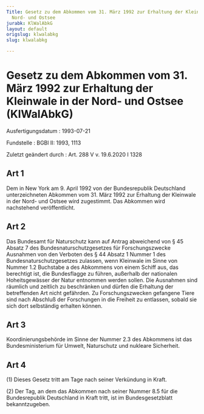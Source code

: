 ```yaml
---
Title: Gesetz zu dem Abkommen vom 31. März 1992 zur Erhaltung der Kleinwale in der
  Nord- und Ostsee
jurabk: KlWalAbkG
layout: default
origslug: klwalabkg
slug: klwalabkg

---
```


# Gesetz zu dem Abkommen vom 31. März 1992 zur Erhaltung der Kleinwale in der Nord- und Ostsee (KlWalAbkG)

Ausfertigungsdatum
:   1993-07-21

Fundstelle
:   BGBl II: 1993, 1113

Zuletzt geändert durch
:   Art. 288 V v. 19.6.2020 I 1328


## Art 1

Dem in New York am 9. April 1992 von der Bundesrepublik Deutschland
unterzeichneten Abkommen vom 31. März 1992 zur Erhaltung der Kleinwale
in der Nord- und Ostsee wird zugestimmt. Das Abkommen wird nachstehend
veröffentlicht.


## Art 2

Das Bundesamt für Naturschutz kann auf Antrag abweichend von § 45
Absatz 7 des Bundesnaturschutzgesetzes für Forschungszwecke Ausnahmen
von den Verboten des § 44 Absatz 1 Nummer 1 des
Bundesnaturschutzgesetzes zulassen, wenn Kleinwale im Sinne von Nummer
1\.2 Buchstabe a des Abkommens von einem Schiff aus, das berechtigt
ist, die Bundesflagge zu führen, außerhalb der nationalen
Hoheitsgewässer der Natur entnommen werden sollen. Die Ausnahmen sind
räumlich und zeitlich zu beschränken und dürfen die Erhaltung der
betreffenden Art nicht gefährden. Zu Forschungszwecken gefangene Tiere
sind nach Abschluß der Forschungen in die Freiheit zu entlassen,
sobald sie sich dort selbständig erhalten können.


## Art 3

Koordinierungsbehörde im Sinne der Nummer 2.3 des Abkommens ist das
Bundesministerium für Umwelt, Naturschutz und nukleare Sicherheit.


## Art 4

(1) Dieses Gesetz tritt am Tage nach seiner Verkündung in Kraft.

(2) Der Tag, an dem das Abkommen nach seiner Nummer 8.5 für die
Bundesrepublik Deutschland in Kraft tritt, ist im Bundesgesetzblatt
bekanntzugeben.

